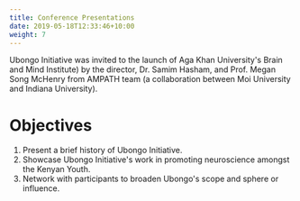 ```yaml
---
title: Conference Presentations
date: 2019-05-18T12:33:46+10:00
weight: 7
---
```


Ubongo Initiative was invited to the launch of Aga Khan University's Brain and Mind Institute) by the director, Dr. Samim Hasham, and Prof. Megan Song McHenry from AMPATH team (a collaboration between Moi University and Indiana University).

# Objectives

1. Present a brief history of Ubongo Initiative.
2. Showcase Ubongo Initiative's work in promoting neuroscience amongst the Kenyan Youth.
3. Network with participants to broaden Ubongo's scope and sphere or influence.
